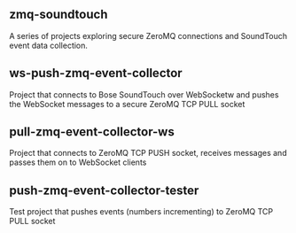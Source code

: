 zmq-soundtouch
---------------
A series of projects exploring secure ZeroMQ connections and SoundTouch event data collection.


ws-push-zmq-event-collector
----------------------------
Project that connects to Bose SoundTouch over WebSocketw and pushes the WebSocket messages to a secure ZeroMQ TCP PULL socket


pull-zmq-event-collector-ws
---------------------------
Project that connects to ZeroMQ TCP PUSH socket, receives messages and passes them on to WebSocket clients


push-zmq-event-collector-tester
-------------------------------
Test project that pushes events (numbers incrementing) to ZeroMQ TCP PULL socket 